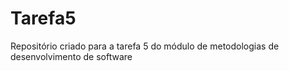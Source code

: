 # Tarefa5
Repositório criado para a tarefa 5 do módulo de metodologias de desenvolvimento de software
